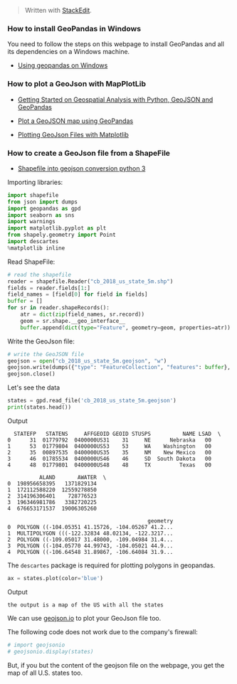 


> Written with [StackEdit](https://stackedit.io/).

### How to install GeoPandas in Windows

You need to follow the steps on this webpage to install GeoPandas and all its dependencies on a Windows machine. 

- [Using geopandas on Windows](https://geoffboeing.com/2014/09/using-geopandas-windows/)

### How to plot a GeoJson with MapPlotLib

- [Getting Started on Geospatial Analysis with Python, GeoJSON and GeoPandas](https://www.twilio.com/blog/2017/08/geospatial-analysis-python-geojson-geopandas.html)

- [Plot a GeoJSON map using GeoPandas](https://medium.com/@h4k1m0u/plot-a-geojson-map-using-geopandas-be89e7a0b93b)

- [Plotting GeoJson Files with Matplotlib](https://medium.com/@tmango/plotting-geojson-files-with-matplotlib-5ed87df570ab)

### How to create a GeoJson file from a ShapeFile

- [Shapefile into geojson conversion python 3](https://stackoverflow.com/questions/43119040/shapefile-into-geojson-conversion-python-3)

Importing libraries:
```python
import shapefile
from json import dumps
import geopandas as gpd
import seaborn as sns
import warnings
import matplotlib.pyplot as plt
from shapely.geometry import Point
import descartes
%matplotlib inline
```
Read ShapeFile:

```python
# read the shapefile
reader = shapefile.Reader("cb_2018_us_state_5m.shp")
fields = reader.fields[1:]
field_names = [field[0] for field in fields]
buffer = []
for sr in reader.shapeRecords():
    atr = dict(zip(field_names, sr.record))
    geom = sr.shape.__geo_interface__
    buffer.append(dict(type="Feature", geometry=geom, properties=atr)) 
```
Write the GeoJson file:

```python
# write the GeoJSON file
geojson = open("cb_2018_us_state_5m.geojson", "w")
geojson.write(dumps({"type": "FeatureCollection", "features": buffer}, indent=2) + "\n")
geojson.close()
```
Let's see the data

```python
states = gpd.read_file('cb_2018_us_state_5m.geojson')
print(states.head())
````
Output
```
  STATEFP   STATENS     AFFGEOID GEOID STUSPS          NAME LSAD  \
0      31  01779792  0400000US31    31     NE      Nebraska   00   
1      53  01779804  0400000US53    53     WA    Washington   00   
2      35  00897535  0400000US35    35     NM    New Mexico   00   
3      46  01785534  0400000US46    46     SD  South Dakota   00   
4      48  01779801  0400000US48    48     TX         Texas   00   

          ALAND       AWATER  \
0  198956658395   1371829134   
1  172112588220  12559278850   
2  314196306401    728776523   
3  196346981786   3382720225   
4  676653171537  19006305260   

                                            geometry  
0  POLYGON ((-104.05351 41.15726, -104.05267 41.2...  
1  MULTIPOLYGON (((-122.32834 48.02134, -122.3217...  
2  POLYGON ((-109.05017 31.48000, -109.04984 31.4...  
3  POLYGON ((-104.05770 44.99743, -104.05021 44.9...  
4  POLYGON ((-106.64548 31.89867, -106.64084 31.9...
```
The `descartes` package is required for plotting polygons in geopandas. 
```python
ax = states.plot(color='blue')
```
Output
```
the output is a map of the US with all the states
```

We can use [geojson.io](http://geojson.io/#map=3/53.64/-115.49) to plot your GeoJson file too. 

The following code does not work due to the company's firewall:

```python
# import geojsonio
# geojsonio.display(states)
```
But, if you but the content of the geojson file on the webpage, you get the map of all U.S. states too.
<!--stackedit_data:
eyJoaXN0b3J5IjpbLTE2NDk2Nzc2MTNdfQ==
-->